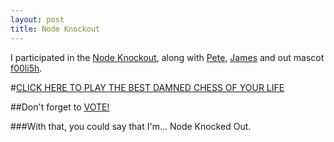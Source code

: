 ```yaml
---
layout: post
title: Node Knockout
---
```


I participated in the [Node Knockout](http://nodeknockout.com/), along with [Pete](http://catonmat.net), [James](http://substack.net) and out mascot [f00li5h](http://github.com/f00li5h).

#[CLICK HERE TO PLAY THE BEST DAMNED CHESS OF YOUR LIFE](http://dark-knights.no.de)

##Don't forget to [VOTE!](http://nodeknockout.com/teams/dark-knights)

###With that, you could say that I'm... Node Knocked Out.
